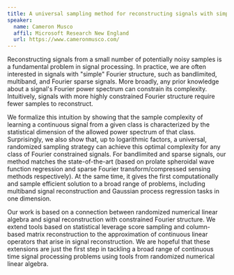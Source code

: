 ```yaml
---
title: A universal sampling method for reconstructing signals with simple Fourier transforms.
speaker:
  name: Cameron Musco
  affil: Microsoft Research New England
  url: https://www.cameronmusco.com/
---
```


Reconstructing signals from a small number of potentially noisy samples is a fundamental problem in signal processing. In practice, we are often interested in signals with "simple" Fourier structure, such as bandlimited, multiband, and Fourier sparse signals. More broadly, any prior knowledge about a signal's Fourier power spectrum can constrain its complexity. Intuitively, signals with more highly constrained Fourier structure require fewer samples to reconstruct. 

We formalize this intuition by showing that the sample complexity of learning a continuous signal from a given class is characterized by the statistical dimension of the allowed power spectrum of that class. Surprisingly, we also show that, up to logarithmic factors, a universal, randomized sampling strategy can achieve this optimal complexity for any class of Fourier constrained signals. For bandlimited and sparse signals, our method matches the state-of-the-art (based on prolate spheroidal wave function regression and sparse Fourier transform/compressed sensing methods respectively). At the same time, it gives the first computationally and sample efficient solution to a broad range of problems, including multiband signal reconstruction and Gaussian process regression tasks in one dimension. 

Our work is based on a connection between randomized numerical linear algebra and signal reconstruction with constrained Fourier structure. We extend tools based on statistical leverage score sampling and column-based matrix reconstruction to the approximation of continuous linear operators that arise in signal reconstruction. We are hopeful that these extensions are just the first step in tackling a broad range of continuous time signal processing problems using tools from randomized numerical linear algebra.
